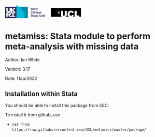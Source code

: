 <a href ="https://www.mrcctu.ucl.ac.uk/"><img src="MRCCTU_at_UCL_Logo.png" width="50%" /></a>

# metamiss: Stata module to perform meta-analysis with missing data

Author: Ian White

Version: 3.17 

Date: 11apr2022

## Installation within Stata
You should be able to install this package from SSC.

To install it from github, use
- `net from https://raw.githubusercontent.com/UCL/metamiss/master/package/`
